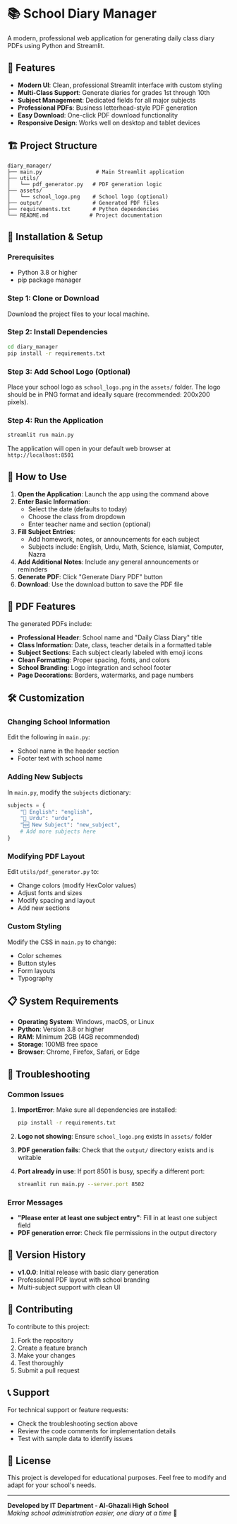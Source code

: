 # 📚 School Diary Manager

A modern, professional web application for generating daily class diary PDFs using Python and Streamlit.

## 🌟 Features

- **Modern UI**: Clean, professional Streamlit interface with custom styling
- **Multi-Class Support**: Generate diaries for grades 1st through 10th
- **Subject Management**: Dedicated fields for all major subjects
- **Professional PDFs**: Business letterhead-style PDF generation
- **Easy Download**: One-click PDF download functionality
- **Responsive Design**: Works well on desktop and tablet devices

## 🏗️ Project Structure

```
diary_manager/
├── main.py                 # Main Streamlit application
├── utils/
│   └── pdf_generator.py   # PDF generation logic
├── assets/
│   └── school_logo.png    # School logo (optional)
├── output/                # Generated PDF files
├── requirements.txt       # Python dependencies
└── README.md             # Project documentation
```

## 🚀 Installation & Setup

### Prerequisites
- Python 3.8 or higher
- pip package manager

### Step 1: Clone or Download
Download the project files to your local machine.

### Step 2: Install Dependencies
```bash
cd diary_manager
pip install -r requirements.txt
```

### Step 3: Add School Logo (Optional)
Place your school logo as `school_logo.png` in the `assets/` folder. The logo should be in PNG format and ideally square (recommended: 200x200 pixels).

### Step 4: Run the Application
```bash
streamlit run main.py
```

The application will open in your default web browser at `http://localhost:8501`

## 📖 How to Use

1. **Open the Application**: Launch the app using the command above
2. **Enter Basic Information**:
   - Select the date (defaults to today)
   - Choose the class from dropdown
   - Enter teacher name and section (optional)
3. **Fill Subject Entries**:
   - Add homework, notes, or announcements for each subject
   - Subjects include: English, Urdu, Math, Science, Islamiat, Computer, Nazra
4. **Add Additional Notes**: Include any general announcements or reminders
5. **Generate PDF**: Click "Generate Diary PDF" button
6. **Download**: Use the download button to save the PDF file

## 🎨 PDF Features

The generated PDFs include:
- **Professional Header**: School name and "Daily Class Diary" title
- **Class Information**: Date, class, teacher details in a formatted table
- **Subject Sections**: Each subject clearly labeled with emoji icons
- **Clean Formatting**: Proper spacing, fonts, and colors
- **School Branding**: Logo integration and school footer
- **Page Decorations**: Borders, watermarks, and page numbers

## 🛠️ Customization

### Changing School Information
Edit the following in `main.py`:
- School name in the header section
- Footer text with school name

### Adding New Subjects
In `main.py`, modify the `subjects` dictionary:
```python
subjects = {
    "📝 English": "english",
    "📜 Urdu": "urdu",
    "🆕 New Subject": "new_subject",
    # Add more subjects here
}
```

### Modifying PDF Layout
Edit `utils/pdf_generator.py` to:
- Change colors (modify HexColor values)
- Adjust fonts and sizes
- Modify spacing and layout
- Add new sections

### Custom Styling
Modify the CSS in `main.py` to change:
- Color schemes
- Button styles
- Form layouts
- Typography

## 📋 System Requirements

- **Operating System**: Windows, macOS, or Linux
- **Python**: Version 3.8 or higher
- **RAM**: Minimum 2GB (4GB recommended)
- **Storage**: 100MB free space
- **Browser**: Chrome, Firefox, Safari, or Edge

## 🔧 Troubleshooting

### Common Issues

1. **ImportError**: Make sure all dependencies are installed:
   ```bash
   pip install -r requirements.txt
   ```

2. **Logo not showing**: Ensure `school_logo.png` exists in `assets/` folder

3. **PDF generation fails**: Check that the `output/` directory exists and is writable

4. **Port already in use**: If port 8501 is busy, specify a different port:
   ```bash
   streamlit run main.py --server.port 8502
   ```

### Error Messages
- **"Please enter at least one subject entry"**: Fill in at least one subject field
- **PDF generation error**: Check file permissions in the output directory

## 📝 Version History

- **v1.0.0**: Initial release with basic diary generation
- Professional PDF layout with school branding
- Multi-subject support with clean UI

## 🤝 Contributing

To contribute to this project:
1. Fork the repository
2. Create a feature branch
3. Make your changes
4. Test thoroughly
5. Submit a pull request

## 📞 Support

For technical support or feature requests:
- Check the troubleshooting section above
- Review the code comments for implementation details
- Test with sample data to identify issues

## 📄 License

This project is developed for educational purposes. Feel free to modify and adapt for your school's needs.

---

**Developed by IT Department - Al-Ghazali High School**  
*Making school administration easier, one diary at a time* 📖